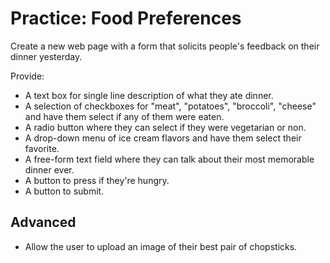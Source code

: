 # Practice: Food Preferences
Create a new web page with a form that solicits people's feedback on their dinner yesterday.

Provide:
* A text box for single line description of what they ate dinner.
* A selection of checkboxes for "meat", "potatoes", "broccoli", "cheese" and have them select if any of them were eaten.
* A radio button where they can select if they were vegetarian or non.
* A drop-down menu of ice cream flavors and have them select their favorite.
* A free-form text field where they can talk about their most memorable dinner ever.
* A button to press if they're hungry.
* A button to submit.

## Advanced
* Allow the user to upload an image of their best pair of chopsticks.
